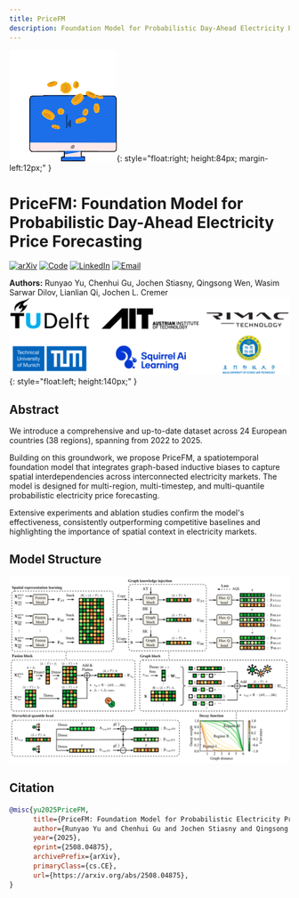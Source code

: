 ```yaml
---
title: PriceFM 
description: Foundation Model for Probabilistic Day-Ahead Electricity Price Forecasting
---
```


![teaser](assets/Trade.gif){: style="float:right; height:84px; margin-left:12px;" }
# PriceFM: Foundation Model for Probabilistic Day-Ahead Electricity Price Forecasting
<div style="clear:both;"></div>

[![arXiv](https://img.shields.io/badge/arXiv-2502.06830-b31b1b.svg)](https://www.arxiv.org/abs/2508.04875)
[![Code](https://img.shields.io/badge/GitHub-Repository-181717.svg)](https://github.com/runyao-yu/PriceFM)
[![LinkedIn](https://img.shields.io/badge/LinkedIn-Connect-0A66C2?logo=linkedin&logoColor=white)](https://www.linkedin.com/in/runyao-yu/)
[![Email](https://img.shields.io/badge/Email-Contact-D14836?logo=gmail&logoColor=white)](mailto:runyao.yu@tudelft.nl)

**Authors:** Runyao Yu, Chenhui Gu, Jochen Stiasny, Qingsong Wen, Wasim Sarwar Dilov, Lianlian Qi, Jochen L. Cremer
![Affiliations](assets/affiliations.PNG){: style="float:left; height:140px;" }
<div style="clear:both;"></div>

## Abstract
We introduce a comprehensive and up-to-date dataset across 24 European countries (38 regions), spanning from 2022 to 2025. 

Building on this groundwork, we propose PriceFM, a spatiotemporal foundation model that integrates graph-based inductive biases to capture spatial interdependencies across interconnected electricity markets. The model is designed for multi-region, multi-timestep, and multi-quantile probabilistic electricity price forecasting. 

Extensive experiments and ablation studies confirm the model's effectiveness, consistently outperforming competitive baselines and highlighting the importance of spatial context in electricity markets. 

## Model Structure
![Model structure](assets/model_structure.PNG)

## Citation

```bibtex
@misc{yu2025PriceFM,
      title={PriceFM: Foundation Model for Probabilistic Electricity Price Forecasting}, 
      author={Runyao Yu and Chenhui Gu and Jochen Stiasny and Qingsong Wen and Wasim Sarwar Dilov and Lianlian Qi and Jochen L. Cremer},
      year={2025},
      eprint={2508.04875},
      archivePrefix={arXiv},
      primaryClass={cs.CE},
      url={https://arxiv.org/abs/2508.04875}, 
}
```